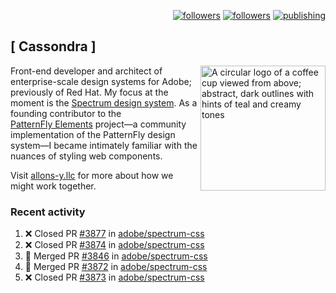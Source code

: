<p align="right"><a rel="me" href="https://front-end.social/@castastrophe">
    <img alt="followers" title="Follow me on Mastodon" src="https://img.shields.io/mastodon/follow/109297102751309835?domain=https%3A%2F%2Ffront-end.social&label=Follow&logo=mastodon&logoColor=white&style=for-the-badge&labelColor=008080&color=006969"/></a>
  <a href="https://codepen.io/castastrophe/">
    <img alt="followers" title="Follow me on CodePen" src="https://img.shields.io/badge/23-1?color=640464&labelColor=7c007c&style=for-the-badge&logo=codepen&label=Follow"/></a>
<a href="https://castastrophe.medium.com/">
    <img alt="publishing" title="View articles on Medium" src="https://img.shields.io/badge/107-1?color=666&labelColor=444&label=subscribe&logo=medium&logoColor=white&style=for-the-badge"/></a>
</p>

## [&nbsp;Cassondra&nbsp;]

<img align="right" src="https://github-production-user-asset-6210df.s3.amazonaws.com/1840295/253016758-ba468774-1cd3-42c2-8f43-947b5eeb5edf.png" height="200" alt="A circular logo of a coffee cup viewed from above; abstract, dark outlines with hints of teal and creamy tones">

Front-end developer and architect of enterprise-scale design systems for Adobe; previously of Red Hat. My focus at the moment is the [Spectrum design system](https://github.com/adobe/spectrum-css). As a founding contributor to the [PatternFly&nbsp;Elements](https://github.com/patternfly/patternfly-elements) project&mdash;a community implementation of the PatternFly design system&mdash;I became intimately familiar with the nuances of styling web components.

Visit [allons-y.llc](http://allons-y.llc/) for more about how we might work together.

### Recent activity

<!--START_SECTION:activity-->
1. ❌ Closed PR [#3877](https://github.com/adobe/spectrum-css/pull/3877) in [adobe/spectrum-css](https://github.com/adobe/spectrum-css)
2. ❌ Closed PR [#3874](https://github.com/adobe/spectrum-css/pull/3874) in [adobe/spectrum-css](https://github.com/adobe/spectrum-css)
3. 🎉 Merged PR [#3846](https://github.com/adobe/spectrum-css/pull/3846) in [adobe/spectrum-css](https://github.com/adobe/spectrum-css)
4. 🎉 Merged PR [#3872](https://github.com/adobe/spectrum-css/pull/3872) in [adobe/spectrum-css](https://github.com/adobe/spectrum-css)
5. ❌ Closed PR [#3873](https://github.com/adobe/spectrum-css/pull/3873) in [adobe/spectrum-css](https://github.com/adobe/spectrum-css)
<!--END_SECTION:activity-->

